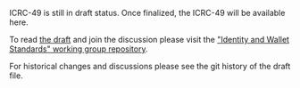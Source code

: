 ICRC-49 is still in draft status. Once finalized, the ICRC-49 will be available here.

To read [the draft](https://github.com/dfinity/wg-identity-authentication/blob/main/topics/icrc_49_call_canister.md) and join the discussion please visit the ["Identity and Wallet Standards" working group repository](https://github.com/dfinity/wg-identity-authentication).

For historical changes and discussions please see the git history of the draft file.